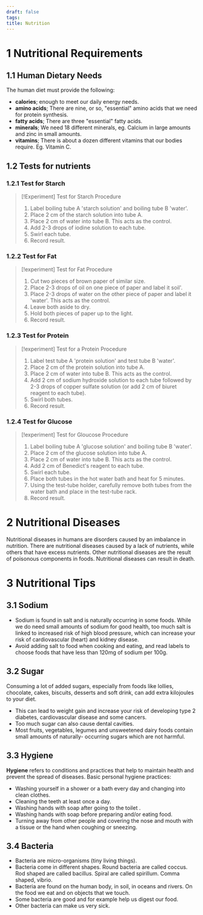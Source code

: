 ```yaml
---
draft: false
tags:
title: Nutrition
---
```

# 1 Nutritional Requirements
## 1.1 Human Dietary Needs
The human diet must provide the following: 
- **calories**; enough to meet our daily energy needs. 
- **amino acids**; There are nine, or so, "essential" amino acids that we need for protein synthesis.
- **fatty acids**; There are three "essential" fatty acids. 
- **minerals**; We need 18 different minerals, eg. Calcium in large amounts and zinc in small amounts. 
- **vitamins**; There is about a dozen different vitamins that our bodies require. Eg. Vitamin C.
## 1.2 Tests for nutrients
### 1.2.1 Test for Starch
> [!Experiment] Test for Starch
>Procedure 
>1. Label boiling tube A 'starch solution' and boiling tube B 'water'. 
>2. Place 2 cm of the starch solution into tube A.
>3. Place 2 cm of water into tube B. This acts as the control. 
>4. Add 2-3 drops of iodine solution to each tube. 
>5. Swirl each tube. 
>6. Record result.
### 1.2.2 Test for Fat
> [!experiment] Test for Fat
> Procedure 
> 1. Cut two pieces of brown paper of similar size. 
> 2. Place 2-3 drops of oil on one piece of paper and label it soil'. 
> 3. Place 2-3 drops of water on the other piece of paper and label it 'water'. This acts as the control. 
> 4. Leave both aside to dry.
> 5. Hold both pieces of paper up to the light. 
> 6. Record result.
### 1.2.3 Test for Protein
> [!experiment] Test for a Protein
> Procedure 
> 1. Label test tube A 'protein solution' and test tube B 'water'. 
> 2. Place 2 cm of the protein solution into tube A. 
> 3. Place 2 cm of water into tube B. This acts as the control. 
> 4. Add 2 cm of sodium hydroxide solution to each tube followed by 2-3 drops of copper sulfate solution (or add 2 cm of biuret reagent to each tube). 
> 5. Swirl both tubes. 
> 6. Record result.
### 1.2.4 Test for Glucose
> [!experiment] Test for Gloucose
> Procedure 
> 1. Label boiling tube A 'glucose solution' and boiling tube B 'water'. 
> 2. Place 2 cm of the glucose solution into tube A. 
> 3. Place 2 cm of water into tube B. This acts as the control. 
> 4. Add 2 cm of Benedict's reagent to each tube. 
> 5. Swirl each tube. 
> 6. Place both tubes in the hot water bath and heat for 5 minutes. 
> 7. Using the test-tube holder, carefully remove both tubes from the water bath and place in the test-tube rack. 
> 8. Record result.
# 2 Nutritional Diseases
Nutritional diseases in humans are disorders caused by an imbalance in nutrition. There are nutritional diseases caused by a lack of nutrients, while others that have excess nutrients. Other nutritional diseases are the result of poisonous components in foods. Nutritional diseases can result in death.
# 3 Nutritional Tips
## 3.1 Sodium
- Sodium is found in salt and is naturally occurring in some foods. While we do need small amounts of sodium for good health, too much salt is linked to increased risk of high blood pressure, which can increase your risk of cardiovascular (heart) and kidney disease. 
- Avoid adding salt to food when cooking and eating, and read labels to choose foods that have less than 120mg of sodium per 100g.
## 3.2 Sugar
Consuming a lot of added sugars, especially from foods like lollies, chocolate, cakes, biscuits, desserts and soft drink, can add extra kilojoules to your diet. 
- This can lead to weight gain and increase your risk of developing type 2 diabetes, cardiovascular disease and some cancers. 
- Too much sugar can also cause dental cavities. 
- Most fruits, vegetables, legumes and unsweetened dairy foods contain small amounts of naturally- occurring sugars which are not harmful.
## 3.3 Hygiene
**Hygiene** refers to conditions and practices that help to maintain health and prevent the spread of diseases. Basic personal hygiene practices:
- Washing yourself in a shower or a bath every day and changing into clean clothes. 
- Cleaning the teeth at least once a day. 
- Washing hands with soap after going to the toilet .
- Washing hands with soap before preparing and/or eating food. 
- Turning away from other people and covering the nose and mouth with a tissue or the hand when coughing or sneezing.
## 3.4 Bacteria
- Bacteria are micro-organisms (tiny living things). 
- Bacteria come in different shapes. Round bacteria are called coccus. Rod shaped are called bacillus. Spiral are called spirillum. Comma shaped, vibrio. 
- Bacteria are found on the human body, in soil, in oceans and rivers. On the food we eat and on objects that we touch. 
- Some bacteria are good and for example help us digest our food. 
- Other bacteria can make us very sick.